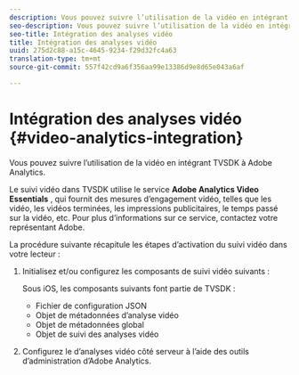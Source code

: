 ```yaml
---
description: Vous pouvez suivre l’utilisation de la vidéo en intégrant TVSDK à Adobe Analytics.
seo-description: Vous pouvez suivre l’utilisation de la vidéo en intégrant TVSDK à Adobe Analytics.
seo-title: Intégration des analyses vidéo
title: Intégration des analyses vidéo
uuid: 275d2c88-a15c-4645-9234-f29d32fc4a63
translation-type: tm+mt
source-git-commit: 557f42cd9a6f356aa99e13386d9e8d65e043a6af

---
```



# Intégration des analyses vidéo {#video-analytics-integration}

Vous pouvez suivre l’utilisation de la vidéo en intégrant TVSDK à Adobe Analytics.

Le suivi vidéo dans TVSDK utilise le service **Adobe Analytics Video Essentials** , qui fournit des mesures d’engagement vidéo, telles que les  vidéo, les vidéos terminées, les impressions publicitaires, le temps passé sur la vidéo, etc. Pour plus d’informations sur ce service, contactez votre représentant Adobe.

La procédure suivante récapitule les étapes d’activation du suivi vidéo dans votre lecteur :

1. Initialisez et/ou configurez les composants de suivi vidéo suivants :

   Sous iOS, les composants suivants font partie de TVSDK :

   * Fichier de configuration JSON
   * Objet de métadonnées d’analyse vidéo
   * Objet de métadonnées global
   * Objet de suivi des analyses vidéo

1. Configurez le d’analyses vidéo côté serveur à l’aide des outils d’administration d’Adobe Analytics.